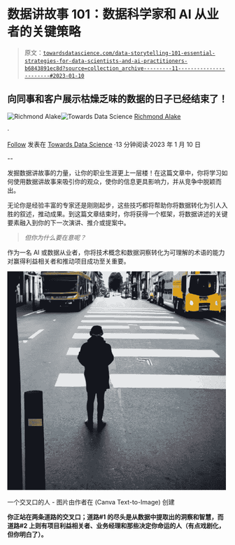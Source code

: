 # 数据讲故事 101：数据科学家和 AI 从业者的关键策略

> 原文：[`towardsdatascience.com/data-storytelling-101-essential-strategies-for-data-scientists-and-ai-practitioners-b6843891ec8d?source=collection_archive---------11-----------------------#2023-01-10`](https://towardsdatascience.com/data-storytelling-101-essential-strategies-for-data-scientists-and-ai-practitioners-b6843891ec8d?source=collection_archive---------11-----------------------#2023-01-10)

## 向同事和客户展示枯燥乏味的数据的日子已经结束了！

[](https://richmondalake.medium.com/?source=post_page-----b6843891ec8d--------------------------------)![Richmond Alake](https://richmondalake.medium.com/?source=post_page-----b6843891ec8d--------------------------------)[](https://towardsdatascience.com/?source=post_page-----b6843891ec8d--------------------------------)![Towards Data Science](https://towardsdatascience.com/?source=post_page-----b6843891ec8d--------------------------------) [Richmond Alake](https://richmondalake.medium.com/?source=post_page-----b6843891ec8d--------------------------------)

·

[Follow](https://medium.com/m/signin?actionUrl=https%3A%2F%2Fmedium.com%2F_%2Fsubscribe%2Fuser%2F88797ba3f2f6&operation=register&redirect=https%3A%2F%2Ftowardsdatascience.com%2Fdata-storytelling-101-essential-strategies-for-data-scientists-and-ai-practitioners-b6843891ec8d&user=Richmond+Alake&userId=88797ba3f2f6&source=post_page-88797ba3f2f6----b6843891ec8d---------------------post_header-----------) 发表在 [Towards Data Science](https://towardsdatascience.com/?source=post_page-----b6843891ec8d--------------------------------) ·13 分钟阅读·2023 年 1 月 10 日[](https://medium.com/m/signin?actionUrl=https%3A%2F%2Fmedium.com%2F_%2Fvote%2Ftowards-data-science%2Fb6843891ec8d&operation=register&redirect=https%3A%2F%2Ftowardsdatascience.com%2Fdata-storytelling-101-essential-strategies-for-data-scientists-and-ai-practitioners-b6843891ec8d&user=Richmond+Alake&userId=88797ba3f2f6&source=-----b6843891ec8d---------------------clap_footer-----------)

--

[](https://medium.com/m/signin?actionUrl=https%3A%2F%2Fmedium.com%2F_%2Fbookmark%2Fp%2Fb6843891ec8d&operation=register&redirect=https%3A%2F%2Ftowardsdatascience.com%2Fdata-storytelling-101-essential-strategies-for-data-scientists-and-ai-practitioners-b6843891ec8d&source=-----b6843891ec8d---------------------bookmark_footer-----------)

发掘数据讲故事的力量，让你的职业生涯更上一层楼！在这篇文章中，你将学习如何使用数据讲故事来吸引你的观众，使你的信息更具影响力，并从竞争中脱颖而出。

无论你是经验丰富的专家还是刚刚起步，这些技巧都将帮助你将数据转化为引人入胜的叙述，推动成果。到这篇文章结束时，你将获得一个框架，将数据讲述的关键要素融入到你的下一次演讲、推介或提案中。

> *但你为什么要在意呢？*

作为一名 AI 或数据从业者，你将技术概念和数据洞察转化为可理解的术语的能力对赢得利益相关者和推动项目成功至关重要。

![](img/2b2d461a8efc1cd517adbfe590ec9be4.png)

一个交叉口的人 - 图片由作者在 (Canva Text-to-Image) 创建

**你正站在两条道路的交叉口；道路#1 的尽头是从数据中提取出的洞察和智慧，而道路#2 上则有项目利益相关者、业务经理和那些决定你命运的人（有点戏剧化，但你明白了）。**
